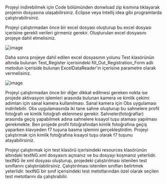 Projeyi indirebilmek için Code bölümünden donwload zip kısmına tıklayarak projenin dosyasına ulaşabilirsiniz. Eclipse veya Intellij idea gibi programlarda çalıştırabilirsiniz.


Projeyi çalıştırmadan önce bir excel dosyası oluşturup bu excel dosyası içerisine gerekli verileri girmeniz gerekir. Oluşturulan excel dosyasını projeye dahil etmelisiniz.

![image](https://github.com/zehrayhn/selenium-test/assets/75533288/133f50a3-d6de-41c0-9c1d-734dd1066595)



Daha sonra projeye dahil edilen excel dosyasının yolunu Test klasörünün altında bulunan Test_Register içerisindeki fill_Out_Registration_Form adlı 
metodun içeriside bulunan ExcelDataReader'ın içerisine parametre olarak vermelisiniz.

![image](https://github.com/zehrayhn/selenium-test/assets/75533288/82a8af74-79c5-4e7d-b1c3-7a9fac99fdba)


Projeyi çalıştırmadan önce bir diğer dikkat edilmesi gereken nokta ise projede aktivasyon işlemleri arasında bulunan kamera ve kimlik çekimi adımları için sanal kamera kullanılması. 
Sanal kamera için Obs uygulaması indirilebilir. Obs uygulamasında iki tane sahne oluşturup bu sahnelere profil fotoğrafı ve kimlik fotoğrafı eklenmesi gerekir. Sahneler(fotoğraflar) arasında geçiş yapabilmek adına
sahnelere kısayol tuşu ataması yapılması gerekmekte. Ben projede profil fotoğrafından kimlik fotoğrafına geçiş yaparken klavyeden f7 tuşuna basma işlemini gerçekleştirdim. Projeyi çalıştırmak için kimlik fotoğrafına kısayol tuşu olarak f7 tuşunu atayabilirsiniz.


Projeyi çalıştırmak için test klasörü içerisindeki resources klasörünün altındaki textNG.xml dosyasını açmanız ve bu dosyayı koşmanız yeterlidir. 
textNG ile xml dosyası oluşturup, projedeki çalıştırılması istenilen test sınıflarını çalıştırılabilirsiniz. Çalıştırılması istenilen sınıfları belirtmek yeterlidir. 
textNG bir sınıf içerisindeki test metotlarından özel olarak seçilen test metotlarını da çalıştırabilir. 
